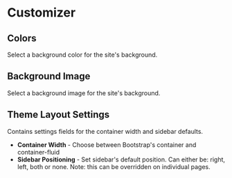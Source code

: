# Customizer

## Colors 

Select a background color for the site's background.

## Background Image

Select a background image for the site's background.

## Theme Layout Settings

Contains settings fields for the container width and sidebar defaults.

- **Container Width** - Choose between Bootstrap's container and container-fluid
- **Sidebar Positioning** - Set sidebar's default position. Can either be: right, left, both or none. Note: this can be overridden on individual pages.